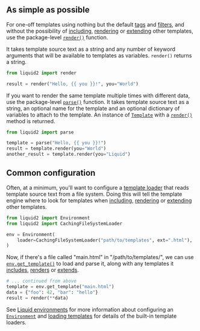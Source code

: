 ## As simple as possible

For one-off templates using nothing but the default [tags](tag_reference.md) and [filters](filter_reference.md), and without the possibility of [including](tag_reference.md#include), [rendering](tag_reference.md#render) or [extending](tag_reference.md#extends) other templates, use the package-level [`render()`](api/convenience.md#liquid2.render) function.

It takes template source text as a string and any number of keyword arguments that will be available to templates as variables. `render()` returns a string.

```python
from liquid2 import render

result = render("Hello, {{ you }}!", you="World")
```

If you want to render the same template multiple times with different data, use the package-level [`parse()`](api/convenience.md#liquid2.parse) function. It takes template source text as a string, an optional name for the template and an optional dictionary of variables to attach to the template. An instance of [`Template`](api/template.md) with a [`render()`](api/template.md#liquid2.Template.render) method is returned.

```python
from liquid2 import parse

template = parse("Hello, {{ you }}!")
result = template.render(you="World")
another_result = template.render(you="Liquid")
```

## Common configuration

Often, at a minimum, you'll want to configure a [template loader](loading_templates.md) that reads template source text from a file system. Doing this will tell the template engine where to look for templates when [including](tag_reference.md#include), [rendering](tag_reference.md#render) or [extending](tag_reference.md#extends) other templates.

```python
from liquid2 import Environment
from liquid2 import CachingFileSystemLoader

env = Environment(
    loader=CachingFileSystemLoader("path/to/templates", ext=".html"),
)
```

Now, if there's a file called "main.html" in "/path/to/templates/", we can use [`env.get_template()`](api/environment.md#liquid2.Environment.get_template) to load and parse it, along with any templates it [includes](tag_reference.md#include), [renders](tag_reference.md#render) or [extends](tag_reference.md#extends).

```python
# ... continued from above
template = env.get_template("main.html")
data = {"foo": 42, "bar": "hello"}
result = render(**data)
```

See [Liquid environments](environment.md) for more information about configuring an [`Environment`](api/environment.md) and [loading templates](loading_templates.md) for details of the built-in template loaders.
